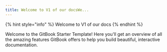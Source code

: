 ```yaml
---
title: Welcome to V1 of our docsWe...
---
```


{% hint style="info" %}
Welcome to V1 of our docs
{% endhint %}

Welcome to the GitBook Starter Template! Here you'll get an overview of all the amazing features GitBook offers to help you build beautiful, interactive documentation.
